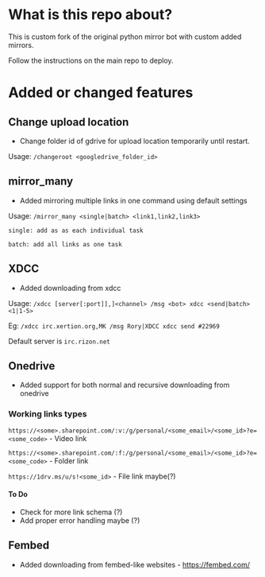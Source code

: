 # What is this repo about?
This is custom fork of the original python mirror bot with custom added mirrors. 

Follow the instructions on the main repo to deploy.

# Added or changed features
## Change upload location
- Change folder id of gdrive for upload location temporarily until restart.

Usage: `/changeroot <googledrive_folder_id>`
 
## mirror_many
- Added mirroring multiple links in one command using default settings

Usage: `/mirror_many <single|batch> <link1,link2,link3>`

`single: add as as each individual task`

`batch: add all links as one task`
 
## XDCC
- Added downloading from xdcc

Usage: `/xdcc [server[:port]],]<channel> /msg <bot> xdcc <send|batch> <1|1-5>`

Eg: `/xdcc irc.xertion.org,MK /msg Rory|XDCC xdcc send #22969`

Default server is `irc.rizon.net`

## Onedrive
- Added support for both normal and recursive downloading from onedrive

### Working links types

`https://<some>.sharepoint.com/:v:/g/personal/<some_email>/<some_id>?e=<some_code>` - Video link

`https://<some>.sharepoint.com/:f:/g/personal/<some_email>/<some_id>?e=<some_code>` - Folder link

`https://1drv.ms/u/s!<some_id>` - File link maybe(?)

#### To Do
- Check for more link schema (?)
- Add proper error handling maybe (?)

## Fembed
- Added downloading from fembed-like websites - https://fembed.com/
